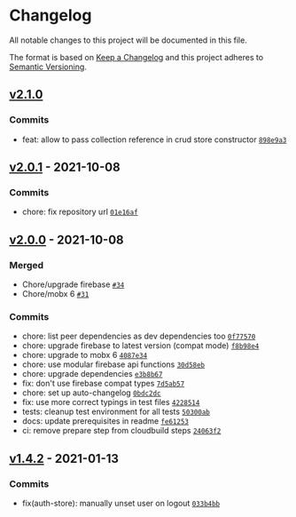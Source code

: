 # Changelog

All notable changes to this project will be documented in this file.

The format is based on [Keep a Changelog](https://keepachangelog.com/en/1.0.0/)
and this project adheres to [Semantic Versioning](https://semver.org/spec/v2.0.0.html).

## [v2.1.0](https://github.com/thdk/firestorable/compare/v2.0.1...v2.1.0)

### Commits

- feat: allow to pass collection reference in crud store constructor [`898e9a3`](https://github.com/thdk/firestorable/commit/898e9a31179012cc7c661f02d6981cade4034574)

## [v2.0.1](https://github.com/thdk/firestorable/compare/v2.0.0...v2.0.1) - 2021-10-08

### Commits

- chore: fix repository url [`01e16af`](https://github.com/thdk/firestorable/commit/01e16af242b50ca2452875d281b37ae6293f49e2)

## [v2.0.0](https://github.com/thdk/firestorable/compare/v1.4.2...v2.0.0) - 2021-10-08

### Merged

- Chore/upgrade firebase [`#34`](https://github.com/thdk/firestorable/pull/34)
- Chore/mobx 6 [`#31`](https://github.com/thdk/firestorable/pull/31)

### Commits

- chore: list peer dependencies as dev dependencies too [`0f77570`](https://github.com/thdk/firestorable/commit/0f77570a485681e62440764f9ee9d17c80252594)
- chore: upgrade firebase to latest version (compat mode) [`f8b98e4`](https://github.com/thdk/firestorable/commit/f8b98e4179a687694af941310acb94cfdb82fff7)
- chore: upgrade to mobx 6 [`4087e34`](https://github.com/thdk/firestorable/commit/4087e3495cbeaabd008149934ae62c2780ccf1e5)
- chore: use modular firebase api functions [`30d58eb`](https://github.com/thdk/firestorable/commit/30d58eb3466396e01f77aeb995029cc37f01b8bc)
- chore: upgrade dependencies [`e3b8b67`](https://github.com/thdk/firestorable/commit/e3b8b67587ecc44e926c4468e635e757d39b058c)
- fix: don't use firebase compat types [`7d5ab57`](https://github.com/thdk/firestorable/commit/7d5ab5747355ee806d5d8838a04d98f3590b6956)
- chore: set up auto-changelog [`0bdc2dc`](https://github.com/thdk/firestorable/commit/0bdc2dca8bd41388a6572795fe13eaad3c264300)
- fix: use more correct typings in test files [`4228514`](https://github.com/thdk/firestorable/commit/422851436490c4606f28551db818e8ab6a472181)
- tests: cleanup test environment for all tests [`50300ab`](https://github.com/thdk/firestorable/commit/50300ab6237561e71c806b6634f5c291252ed33a)
- docs: update prerequisites in readme [`fe61253`](https://github.com/thdk/firestorable/commit/fe61253f9cb5777b79033ed0115916582382eb10)
- ci: remove prepare step from cloudbuild steps [`24063f2`](https://github.com/thdk/firestorable/commit/24063f21daf60e21e89cf23d5f869d33a7651fe8)

## [v1.4.2](https://github.com/thdk/firestorable/compare/v1.4.1...v1.4.2) - 2021-01-13

### Commits

- fix(auth-store): manually unset user on logout [`033b4bb`](https://github.com/thdk/firestorable/commit/033b4bbed33d9638b8d814df7d8eb865370e39cc)
